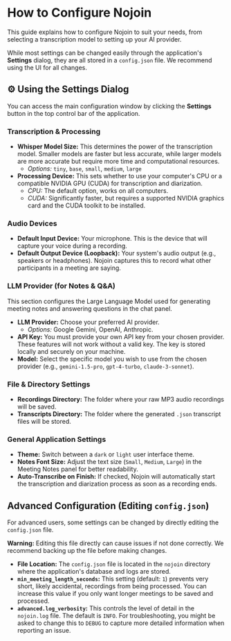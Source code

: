 # How to Configure Nojoin

This guide explains how to configure Nojoin to suit your needs, from selecting a transcription model to setting up your AI provider.

While most settings can be changed easily through the application's **Settings** dialog, they are all stored in a `config.json` file. We recommend using the UI for all changes.

## ⚙️ Using the Settings Dialog

You can access the main configuration window by clicking the **Settings** button in the top control bar of the application.

### Transcription & Processing

*   **Whisper Model Size:** This determines the power of the transcription model. Smaller models are faster but less accurate, while larger models are more accurate but require more time and computational resources.
    *   *Options:* `tiny`, `base`, `small`, `medium`, `large`
*   **Processing Device:** This sets whether to use your computer's CPU or a compatible NVIDIA GPU (CUDA) for transcription and diarization.
    *   *CPU:* The default option, works on all computers.
    *   *CUDA:* Significantly faster, but requires a supported NVIDIA graphics card and the CUDA toolkit to be installed.

### Audio Devices

*   **Default Input Device:** Your microphone. This is the device that will capture your voice during a recording.
*   **Default Output Device (Loopback):** Your system's audio output (e.g., speakers or headphones). Nojoin captures this to record what other participants in a meeting are saying.

### LLM Provider (for Notes & Q&A)

This section configures the Large Language Model used for generating meeting notes and answering questions in the chat panel.

*   **LLM Provider:** Choose your preferred AI provider.
    *   *Options:* Google Gemini, OpenAI, Anthropic.
*   **API Key:** You must provide your own API key from your chosen provider. These features will not work without a valid key. The key is stored locally and securely on your machine.
*   **Model:** Select the specific model you wish to use from the chosen provider (e.g., `gemini-1.5-pro`, `gpt-4-turbo`, `claude-3-sonnet`).

### File & Directory Settings

*   **Recordings Directory:** The folder where your raw MP3 audio recordings will be saved.
*   **Transcripts Directory:** The folder where the generated `.json` transcript files will be stored.

### General Application Settings

*   **Theme:** Switch between a `dark` or `light` user interface theme.
*   **Notes Font Size:** Adjust the text size (`Small`, `Medium`, `Large`) in the Meeting Notes panel for better readability.
*   **Auto-Transcribe on Finish:** If checked, Nojoin will automatically start the transcription and diarization process as soon as a recording ends.

## Advanced Configuration (Editing `config.json`)

For advanced users, some settings can be changed by directly editing the `config.json` file.

**Warning:** Editing this file directly can cause issues if not done correctly. We recommend backing up the file before making changes.

*   **File Location:** The `config.json` file is located in the `nojoin` directory where the application's database and logs are stored.
*   **`min_meeting_length_seconds`:** This setting (default: `1`) prevents very short, likely accidental, recordings from being processed. You can increase this value if you only want longer meetings to be saved and processed.
*   **`advanced.log_verbosity`:** This controls the level of detail in the `nojoin.log` file. The default is `INFO`. For troubleshooting, you might be asked to change this to `DEBUG` to capture more detailed information when reporting an issue. 